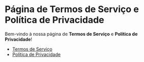 # Página de Termos de Serviço e Política de Privacidade

Bem-vindo à nossa página de **Termos de Serviço** e **Política de Privacidade**!

- [Termos de Serviço](termos-de-servico.md)
- [Política de Privacidade](politica-de-privacidade.md)
